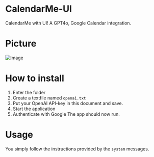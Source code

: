 ﻿# CalendarMe-UI
CalendarMe with UI! A GPT4o, Google Calendar integration.

# Picture
![image](https://github.com/atomicgamedeveloper/CalendarMe-UI/assets/109801255/872ffe2f-8d7b-4667-9597-436640270268)

# How to install
1. Enter the folder
2. Create a textfile named `openai.txt`
3. Put your OpenAI API-key in this document and save.
4. Start the application
5. Authenticate with Google
The app should now run.

# Usage
You simply follow the instructions provided by the `system` messages.
